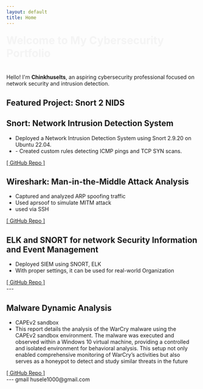 ```yaml
---
layout: default
title: Home
---
```

<h1 style="animation: fadeIn 2s ease-out;">Welcome to My Cybersecurity Portfolio</h1>

<style>
@keyframes fadeIn {
  0% {opacity: 0; transform: translateY(-20px);}
  100% {opacity: 1; transform: translateY(0);}
}
</style>

Hello! I'm **Chinkhuselts**, an aspiring cybersecurity professional focused on network security and intrusion detection.

## Featured Project: Snort 2 NIDS

<div class="project">
  <h2>Snort: Network Intrusion Detection System</h2>
  <ul>
    <li>Deployed a Network Intrusion Detection System using Snort 2.9.20 on Ubuntu 22.04.</li>
    <li>- Created custom rules detecting ICMP pings and TCP SYN scans.</li>
  </ul>
  <a href="https://github.com/Chinkhuselts/snort2-nids-project" target="_blank">[ GitHub Repo ]</a>
</div>


<div class="project">
  <h2>Wireshark: Man-in-the-Middle Attack Analysis</h2>
  <ul>
    <li>Captured and analyzed ARP spoofing traffic</li>
    <li>Used aprsoof to simulate MITM attack</li>
    <li>used via SSH</li>
  </ul>
  <a href="https://github.com/Chinkhuselts/wireshark-mitm-analysis">[ GitHub Repo ]</a>
</div>


<div class="project">
  <h2>ELK and SNORT for network Security Information and Event Management </h2>
  <ul>
    <li>Deployed SIEM using SNORT, ELK</li>
    <li>With proper settings, it can be used for real-world Organization</li>
  </ul>
  <a href="https://github.com/Chinkhuselts/elk-snort-siem-setup">[ GitHub Repo ]</a>
</div>
---


<div class="project">
  <h2>Malware Dynamic Analysis</h2>
  <ul>
    <li>CAPEv2 sandbox</li>
    <li>This report details the analysis of the WarCry malware using the CAPEv2 sandbox environment. The malware was executed and observed within a Windows 10 virtual machine, providing a controlled and isolated environment for behavioral analysis. This setup not only enabled comprehensive monitoring of WarCry’s activities but also serves as a honeypot to detect and study similar threats in the future</li>
  </ul>
  <a href="https://github.com/Chinkhuselts/CAPEv2-Analysis">[ GitHub Repo ]</a>
</div>
---
gmail  husele1000@gmail.com
